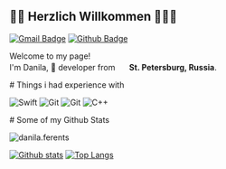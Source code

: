 ## 🖖🏽 Herzlich Willkommen 🧑🏽‍💻 
[![Gmail Badge](https://img.shields.io/badge/-danila.ferentz@gmail.com-c14438?style=flat&logo=Gmail&logoColor=white&link=mailto:danila.ferentz@gmail.com)](mailto:danila.ferentz@gmail.com) [![Github Badge](https://img.shields.io/badge/-danila.ferents-grey?style=flat&logo=github&logoColor=white&link=https://github.com/danilaferents/)](https://www.github.com/danila.ferents/) 
<p>Welcome to my page! </br> I'm Danila,  developer from <img src="https://i1.wp.com/www.youngpioneertours.com/wp-content/uploads/2020/03/Russian-Flag.jpg?resize=1536%2C960&ssl=1" width="17"/> <b>St. Petersburg, Russia</b>. </p>
# Things i had experience with
<p>
  <img alt="Swift" src="https://img.shields.io/badge/-Swift-FA7343?style=flat-square&logo=swift&logoColor=white" />
  <img alt="Git" src="https://img.shields.io/badge/-Git-F05032?style=flat-square&logo=git&logoColor=white" />
  <img alt="Git" src="https://img.shields.io/badge/-Git-F05032?style=flat-square&logo=git&logoColor=white" />
  <img alt="C++" src="https://img.shields.io/badge/-C++-00599C?style=flat-square&logo=git&logoColor=white" />
</p>
# Some of my Github Stats
<p align=left> <img src=https://komarev.com/ghpvc/?username=danilaferents alt=danila.ferents /> </p>

[![Github stats](https://github-readme-stats.vercel.app/api?username=danilaferents&show_icons=true&include_all_commits=true)](https://github.com/danilaferents/github-readme-stats)
[![Top Langs](https://github-readme-stats.vercel.app/api/top-langs/?username=danilaferents&layout=compact)](https://github.com/danila.ferents/github-readme-stats)



